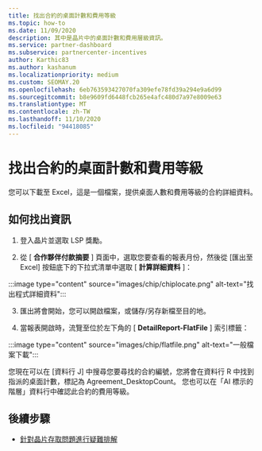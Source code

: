 ```yaml
---
title: 找出合約的桌面計數和費用等級
ms.topic: how-to
ms.date: 11/09/2020
description: 其中是晶片中的桌面計數和費用層級資訊。
ms.service: partner-dashboard
ms.subservice: partnercenter-incentives
author: Karthic83
ms.author: kashanum
ms.localizationpriority: medium
ms.custom: SEOMAY.20
ms.openlocfilehash: 6eb763593427070fa309efe78fd39a294e9a6d99
ms.sourcegitcommit: b8e9609fd6448fcb265e4afc480d7a97e8009e63
ms.translationtype: MT
ms.contentlocale: zh-TW
ms.lasthandoff: 11/10/2020
ms.locfileid: "94418085"
---
```

# <a name="locate-the-desktop-count-and-fee-level-for-an-agreement"></a>找出合約的桌面計數和費用等級

您可以下載至 Excel，這是一個檔案，提供桌面人數和費用等級的合約詳細資料。

## <a name="how-to-locate-the-information"></a>如何找出資訊

1. 登入晶片並選取 LSP 獎勵。

2. 從 [ **合作夥伴付款摘要** ] 頁面中，選取您要查看的報表月份，然後從 [匯出至 Excel] 按鈕底下的下拉式清單中選取 [ **計算詳細資料** ]：

:::image type="content" source="images/chip/chiplocate.png" alt-text="找出程式詳細資料":::

3. 匯出將會開始，您可以開啟檔案，或儲存/另存新檔至目的地。

4. 當報表開啟時，流覽至位於左下角的 [ **DetailReport-FlatFile** ] 索引標籤：

:::image type="content" source="images/chip/flatfile.png" alt-text="一般檔案下載":::

您現在可以在 [資料行 J] 中搜尋您要尋找的合約編號，您將會在資料行 R 中找到指派的桌面計數，標記為 Agreement_DesktopCount。 您也可以在「AI 標示的階層」資料行中確認此合約的費用等級。

## <a name="next-steps"></a>後續步驟

- [針對晶片存取問題進行疑難排解](chip-access-trouble.md)
